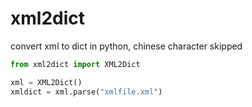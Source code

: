 # xml2dict
convert xml to dict in python, chinese character skipped

```python
from xml2dict import XML2Dict

xml = XML2Dict()
xmldict = xml.parse("xmlfile.xml")
```
